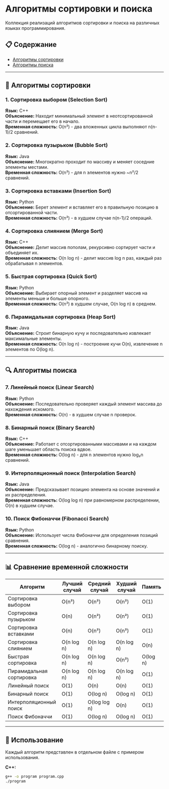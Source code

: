 # Алгоритмы сортировки и поиска

Коллекция реализаций алгоритмов сортировки и поиска на различных языках программирования.

## 📋 Содержание
- [Алгоритмы сортировки](#алгоритмы-сортировки)
- [Алгоритмы поиска](#алгоритмы-поиска)

---

## 🎯 Алгоритмы сортировки

### 1. Сортировка выбором (Selection Sort)
**Язык:** C++  
**Объяснение:** Находит минимальный элемент в неотсортированной части и перемещает его в начало.  
**Временная сложность:** O(n²) - два вложенных цикла выполняют n(n-1)/2 сравнений.

### 2. Сортировка пузырьком (Bubble Sort)
**Язык:** Java  
**Объяснение:** Многократно проходит по массиву и меняет соседние элементы местами.  
**Временная сложность:** O(n²) - для n элементов нужно ~n²/2 сравнений.

### 3. Сортировка вставками (Insertion Sort)
**Язык:** Python  
**Объяснение:** Берет элемент и вставляет его в правильную позицию в отсортированной части.  
**Временная сложность:** O(n²) - в худшем случае n(n-1)/2 операций.

### 4. Сортировка слиянием (Merge Sort)
**Язык:** C++  
**Объяснение:** Делит массив пополам, рекурсивно сортирует части и объединяет их.  
**Временная сложность:** O(n log n) - делит массив log n раз, каждый раз обрабатывая n элементов.

### 5. Быстрая сортировка (Quick Sort)
**Язык:** Python  
**Объяснение:** Выбирает опорный элемент и разделяет массив на элементы меньше и больше опорного.  
**Временная сложность:** O(n²) в худшем случае, O(n log n) в среднем.

### 6. Пирамидальная сортировка (Heap Sort)
**Язык:** Java  
**Объяснение:** Строит бинарную кучу и последовательно извлекает максимальные элементы.  
**Временная сложность:** O(n log n) - построение кучи O(n), извлечение n элементов по O(log n).

---

## 🔍 Алгоритмы поиска

### 7. Линейный поиск (Linear Search)
**Язык:** Python  
**Объяснение:** Последовательно проверяет каждый элемент массива до нахождения искомого.  
**Временная сложность:** O(n) - в худшем случае n проверок.

### 8. Бинарный поиск (Binary Search)
**Язык:** C++  
**Объяснение:** Работает с отсортированными массивами и на каждом шаге уменьшает область поиска вдвое.  
**Временная сложность:** O(log n) - для n элементов нужно log₂n сравнений.

### 9. Интерполяционный поиск (Interpolation Search)
**Язык:** Java  
**Объяснение:** Предсказывает позицию элемента на основе значений и их распределения.  
**Временная сложность:** O(log log n) при равномерном распределении, O(n) в худшем случае.

### 10. Поиск Фибоначчи (Fibonacci Search)
**Язык:** Python  
**Объяснение:** Использует числа Фибоначчи для определения позиций сравнения.  
**Временная сложность:** O(log n) - аналогично бинарному поиску.

---

## 📊 Сравнение временной сложности

| Алгоритм | Лучший случай | Средний случай | Худший случай | Память |
|----------|---------------|----------------|---------------|---------|
| Сортировка выбором | O(n²) | O(n²) | O(n²) | O(1) |
| Сортировка пузырьком | O(n) | O(n²) | O(n²) | O(1) |
| Сортировка вставками | O(n) | O(n²) | O(n²) | O(1) |
| Сортировка слиянием | O(n log n) | O(n log n) | O(n log n) | O(n) |
| Быстрая сортировка | O(n log n) | O(n log n) | O(n²) | O(log n) |
| Пирамидальная сортировка | O(n log n) | O(n log n) | O(n log n) | O(1) |
| Линейный поиск | O(1) | O(n) | O(n) | O(1) |
| Бинарный поиск | O(1) | O(log n) | O(log n) | O(1) |
| Интерполяционный поиск | O(1) | O(log log n) | O(n) | O(1) |
| Поиск Фибоначчи | O(1) | O(log n) | O(log n) | O(1) |

---

## 🚀 Использование

Каждый алгоритм представлен в отдельном файле с примером использования.

**C++:**
```bash
g++ -o program program.cpp
./program
